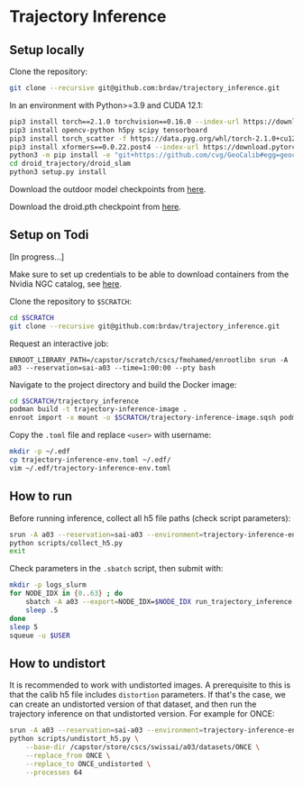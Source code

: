# Trajectory Inference

## Setup locally

Clone the repository:
```bash
git clone --recursive git@github.com:brdav/trajectory_inference.git
```

In an environment with Python>=3.9 and CUDA 12.1:
```bash
pip3 install torch==2.1.0 torchvision==0.16.0 --index-url https://download.pytorch.org/whl/cu121
pip3 install opencv-python h5py scipy tensorboard
pip3 install torch_scatter -f https://data.pyg.org/whl/torch-2.1.0+cu121.html
pip3 install xformers==0.0.22.post4 --index-url https://download.pytorch.org/whl/cu121
python3 -m pip install -e "git+https://github.com/cvg/GeoCalib#egg=geocalib"
cd droid_trajectory/droid_slam
python3 setup.py install
```

Download the outdoor model checkpoints from [here](https://github.com/DepthAnything/Depth-Anything-V2/tree/main/metric_depth).

Download the droid.pth checkpoint from [here](https://github.com/princeton-vl/DROID-SLAM).


## Setup on Todi

[In progress...]

Make sure to set up credentials to be able to download containers from the Nvidia NGC catalog, see [here](https://confluence.cscs.ch/display/KB/LLM+Inference).

Clone the repository to `$SCRATCH`:
```bash
cd $SCRATCH
git clone --recursive git@github.com:brdav/trajectory_inference.git
```

Request an interactive job:
```
ENROOT_LIBRARY_PATH=/capstor/scratch/cscs/fmohamed/enrootlibn srun -A a03 --reservation=sai-a03 --time=1:00:00 --pty bash
```

Navigate to the project directory and build the Docker image:
```bash
cd $SCRATCH/trajectory_inference
podman build -t trajectory-inference-image .
enroot import -x mount -o $SCRATCH/trajectory-inference-image.sqsh podman://trajectory-inference-image
```

Copy the `.toml` file and replace `<user>` with username:
```bash
mkdir -p ~/.edf
cp trajectory-inference-env.toml ~/.edf/
vim ~/.edf/trajectory-inference-env.toml
```


## How to run

Before running inference, collect all h5 file paths (check script parameters):
```bash
srun -A a03 --reservation=sai-a03 --environment=trajectory-inference-env --time=1:00:00 --pty bash
python scripts/collect_h5.py
exit
```

Check parameters in the `.sbatch` script, then submit with:

```bash
mkdir -p logs_slurm
for NODE_IDX in {0..63} ; do
    sbatch -A a03 --export=NODE_IDX=$NODE_IDX run_trajectory_inference.sbatch
    sleep .5
done
sleep 5
squeue -u $USER
```


## How to undistort

It is recommended to work with undistorted images. A prerequisite to this is that the calib h5 file includes `distortion` parameters. If that's the case, we can create an undistorted version of that dataset, and then run the trajectory inference on that undistorted version. For example for ONCE:
```bash
srun -A a03 --reservation=sai-a03 --environment=trajectory-inference-env --time=4:00:00 --cpus-per-task=64 --pty bash
python scripts/undistort_h5.py \
    --base-dir /capstor/store/cscs/swissai/a03/datasets/ONCE \
    --replace_from ONCE \
    --replace_to ONCE_undistorted \
    --processes 64
```
